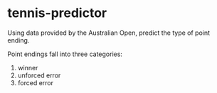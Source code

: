 # tennis-predictor
Using data provided by the Australian Open, predict the type of point ending.

Point endings fall into three categories:
1. winner
2. unforced error
3. forced error
